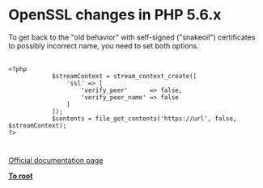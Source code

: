 # OpenSSL changes in PHP 5.6.x



To get back to the "old behavior" with self-signed ("snakeoil") certificates to possibly incorrect name, you need to set both options.<br><br>

```
<?php
            $streamContext = stream_context_create([
                'ssl' => [
                    'verify_peer'      => false,
                    'verify_peer_name' => false
                ]
            ]);
            $contents = file_get_contents('https://url', false, $streamContext);
?>
```
  

#

[Official documentation page](https://www.php.net/manual/en/migration56.openssl.php)

**[To root](/README.md)**